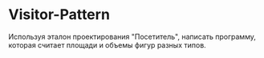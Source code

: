 # Visitor-Pattern
Используя эталон проектирования "Посетитель", написать программу, которая считает площади и объемы фигур разных типов.
